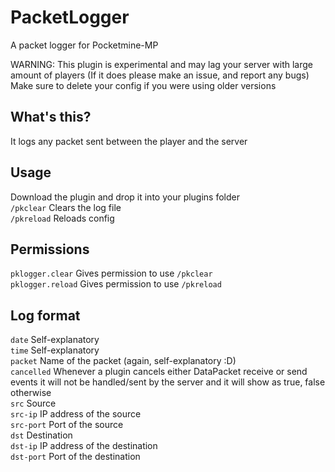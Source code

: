 # PacketLogger
A packet logger for Pocketmine-MP

WARNING: This plugin is experimental and may lag your server with large amount of players (If it does please make an issue, and report any bugs)\
Make sure to delete your config if you were using older versions
## What's this?
It logs any packet sent between the player and the server
## Usage
Download the plugin and drop it into your plugins folder\
`/pkclear` Clears the log file\
`/pkreload` Reloads config
## Permissions
`pklogger.clear` Gives permission to use `/pkclear`\
`pklogger.reload` Gives permission to use `/pkreload`
## Log format
`date` Self-explanatory\
`time` Self-explanatory\
`packet` Name of the packet (again, self-explanatory :D)\
`cancelled` Whenever a plugin cancels either DataPacket receive or send events it will not be handled/sent by the server and it will show as true, false otherwise\
`src` Source\
`src-ip` IP address of the source\
`src-port` Port of the source\
`dst` Destination\
`dst-ip` IP address of the destination\
`dst-port` Port of the destination
